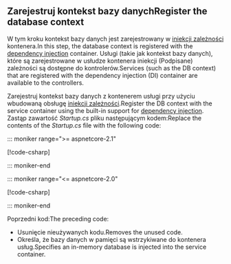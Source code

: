 ## <a name="register-the-database-context"></a><span data-ttu-id="1665c-101">Zarejestruj kontekst bazy danych</span><span class="sxs-lookup"><span data-stu-id="1665c-101">Register the database context</span></span>

<span data-ttu-id="1665c-102">W tym kroku kontekst bazy danych jest zarejestrowany w [iniekcji zależności](xref:fundamentals/dependency-injection) kontenera.</span><span class="sxs-lookup"><span data-stu-id="1665c-102">In this step, the database context is registered with the [dependency injection](xref:fundamentals/dependency-injection) container.</span></span> <span data-ttu-id="1665c-103">Usługi (takie jak kontekst bazy danych), które są zarejestrowane w usłudze kontenera iniekcji (Podpisane) zależności są dostępne do kontrolerów.</span><span class="sxs-lookup"><span data-stu-id="1665c-103">Services (such as the DB context) that are registered with the dependency injection (DI) container are available to the controllers.</span></span>

<span data-ttu-id="1665c-104">Zarejestruj kontekst bazy danych z kontenerem usługi przy użyciu wbudowaną obsługę [iniekcji zależności](xref:fundamentals/dependency-injection).</span><span class="sxs-lookup"><span data-stu-id="1665c-104">Register the DB context with the service container using the built-in support for [dependency injection](xref:fundamentals/dependency-injection).</span></span> <span data-ttu-id="1665c-105">Zastąp zawartość *Startup.cs* pliku następującym kodem:</span><span class="sxs-lookup"><span data-stu-id="1665c-105">Replace the contents of the *Startup.cs* file with the following code:</span></span>

::: moniker range=">= aspnetcore-2.1"

[!code-csharp[](../../tutorials/first-web-api/samples/2.1/TodoApi/Startup.cs?highlight=3,5,13-14)]

::: moniker-end

::: moniker range="<= aspnetcore-2.0"

[!code-csharp[](../../tutorials/first-web-api/samples/2.0/TodoApi/Startup.cs?highlight=2,4,12-13)]

::: moniker-end  

<span data-ttu-id="1665c-106">Poprzedni kod:</span><span class="sxs-lookup"><span data-stu-id="1665c-106">The preceding code:</span></span>

* <span data-ttu-id="1665c-107">Usunięcie nieużywanych kodu.</span><span class="sxs-lookup"><span data-stu-id="1665c-107">Removes the unused code.</span></span>
* <span data-ttu-id="1665c-108">Określa, że bazy danych w pamięci są wstrzykiwane do kontenera usług.</span><span class="sxs-lookup"><span data-stu-id="1665c-108">Specifies an in-memory database is injected into the service container.</span></span>
